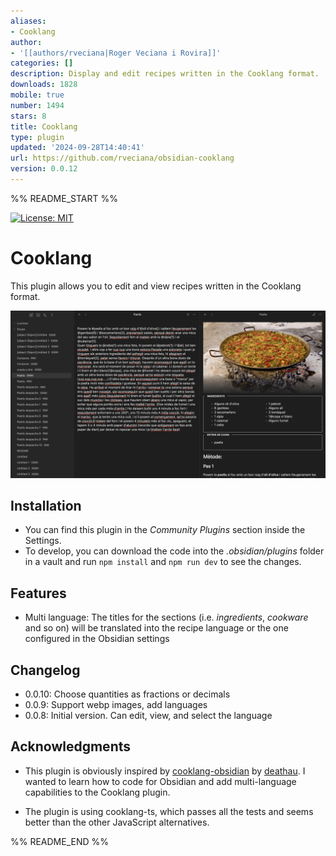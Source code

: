 ```yaml
---
aliases:
- Cooklang
author:
- '[[authors/rveciana|Roger Veciana i Rovira]]'
categories: []
description: Display and edit recipes written in the Cooklang format.
downloads: 1828
mobile: true
number: 1494
stars: 8
title: Cooklang
type: plugin
updated: '2024-09-28T14:40:41'
url: https://github.com/rveciana/obsidian-cooklang
version: 0.0.12
---
```


%% README_START %%

[![License: MIT](https://img.shields.io/badge/License-MIT-yellow.svg)](https://opensource.org/licenses/MIT)


# Cooklang

This plugin allows you to edit and view recipes written in the Cooklang format.

![Screenshot](https://raw.githubusercontent.com/rveciana/obsidian-cooklang/main/header.png)

## Installation

- You can find this plugin in the *Community Plugins* section inside the Settings.
- To develop, you can download the code into the *.obsidian/plugins* folder in a vault and run `npm install` and `npm run dev` to see the changes.

## Features

- Multi language: The titles for the sections (i.e. *ingredients*, *cookware* and so on) will be translated into the recipe language or the one configured in the Obsidian settings


## Changelog

- 0.0.10: Choose quantities as fractions or decimals
- 0.0.9: Support webp images, add languages
- 0.0.8: Initial version. Can edit, view, and select the language

## Acknowledgments

- This plugin is obviously inspired by [cooklang-obsidian](https://github.com/cooklang/cooklang-obsidian) by [deathau](https://github.com/deathau). I wanted to learn how to code for Obsidian and add multi-language capabilities to the Cooklang plugin.

- The plugin is using cooklang-ts, which passes all the tests and seems better than the other JavaScript alternatives.


%% README_END %%